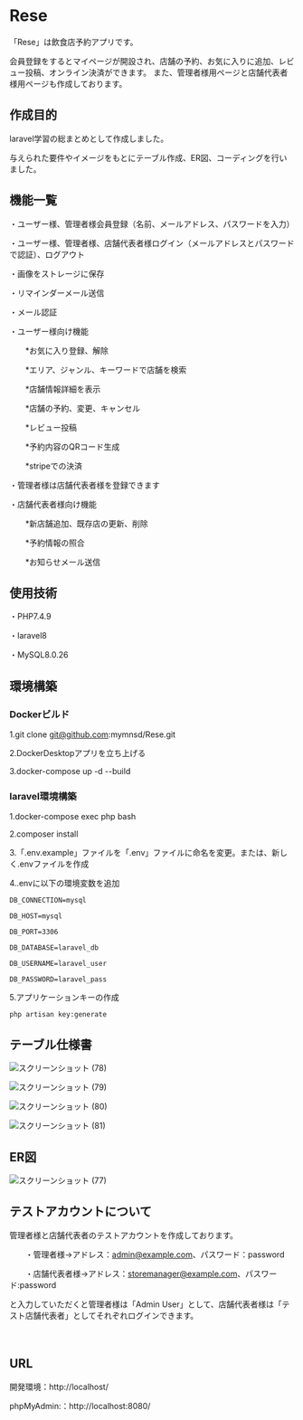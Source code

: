 # Rese

「Rese」は飲食店予約アプリです。

会員登録をするとマイページが開設され、店舗の予約、お気に入りに追加、レビュー投稿、オンライン決済ができます。
また、管理者様用ページと店舗代表者様用ページも作成しております。

## 作成目的

laravel学習の総まとめとして作成しました。

与えられた要件やイメージをもとにテーブル作成、ER図、コーディングを行いました。

## 機能一覧

・ユーザー様、管理者様会員登録（名前、メールアドレス、パスワードを入力）

・ユーザー様、管理者様、店舗代表者様ログイン（メールアドレスとパスワードで認証）、ログアウト

・画像をストレージに保存

・リマインダーメール送信

・メール認証

・ユーザー様向け機能

　　*お気に入り登録、解除

　　*エリア、ジャンル、キーワードで店舗を検索

　　*店舗情報詳細を表示

　　*店舗の予約、変更、キャンセル

　　*レビュー投稿

　　*予約内容のQRコード生成
  
  　　*stripeでの決済

・管理者様は店舗代表者様を登録できます

・店舗代表者様向け機能

　　*新店舗追加、既存店の更新、削除

  　　*予約情報の照合

   　　*お知らせメール送信

## 使用技術

・PHP7.4.9

・laravel8

・MySQL8.0.26

## 環境構築

### Dockerビルド

  1.git clone git@github.com:mymnsd/Rese.git

  2.DockerDesktopアプリを立ち上げる

  3.docker-compose up -d --build

### laravel環境構築

  1.docker-compose exec php bash

  2.composer install

  3.「.env.example」ファイルを「.env」ファイルに命名を変更。または、新しく.envファイルを作成

  4..envに以下の環境変数を追加

    DB_CONNECTION=mysql

    DB_HOST=mysql

    DB_PORT=3306

    DB_DATABASE=laravel_db

    DB_USERNAME=laravel_user

    DB_PASSWORD=laravel_pass

  5.アプリケーションキーの作成

    php artisan key:generate

## テーブル仕様書

![スクリーンショット (78)](https://github.com/user-attachments/assets/4feb9418-433d-44a8-a66b-fb53091195cd)

![スクリーンショット (79)](https://github.com/user-attachments/assets/596292bc-8d3b-4ef8-9fa7-216de90917df)

![スクリーンショット (80)](https://github.com/user-attachments/assets/4bdeed37-9469-4282-986d-35d0cc9ca9bd)

![スクリーンショット (81)](https://github.com/user-attachments/assets/717d4803-75c8-43bf-bbb1-ad9fd595dcbc)

## ER図

![スクリーンショット (77)](https://github.com/user-attachments/assets/301d1ab3-97b4-45bc-a488-eb73cd600511)

## テストアカウントについて

管理者様と店舗代表者のテストアカウントを作成しております。

　　・管理者様→アドレス：admin@example.com、パスワード：password

  　　・店舗代表者様→アドレス：storemanager@example.com、パスワード:password

   と入力していただくと管理者様は「Admin User」として、店舗代表者様は「テスト店舗代表者」としてそれぞれログインできます。

  　　　　

## URL

開発環境：http://localhost/

phpMyAdmin:：http://localhost:8080/

















